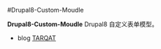#Drupal8-Custom-Moudle

**Drupal8-Custom-Moudle**
Drupal8 自定义表单模型。 


* blog <a href="http://www.tarqat.com" target="_blank">TARQAT</a>

